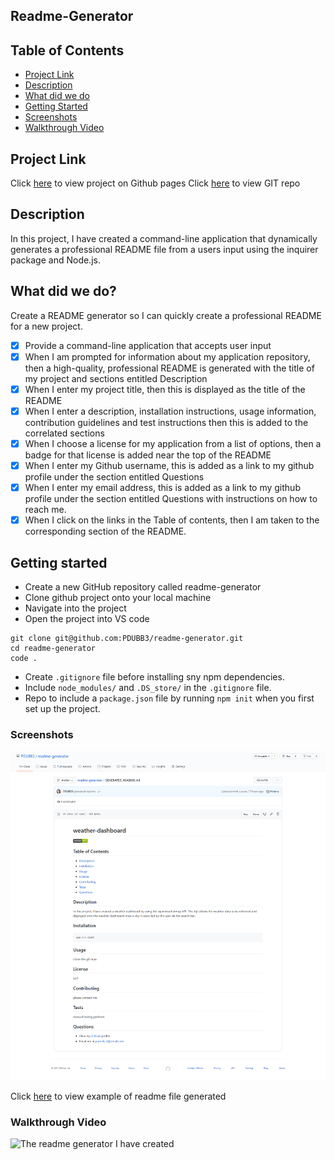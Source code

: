 ## Readme-Generator

<h2> Table of Contents </h2>

- [Project Link](#project-link)
- [Description](#description)
- [What did we do](#what-did-we-do)
- [Getting Started](#getting-started)
- [Screenshots](#screenshots)
- [Walkthrough Video](#walkthrough-video)

## Project Link

Click [here](https://github.com/PDUBB3/readme-generator.git) to view project on Github pages
Click [here](https://pdubb3.github.io/readme-generator/) to view GIT repo

## Description

In this project, I have created a command-line application that dynamically generates a professional README file from a users input using the inquirer package and Node.js.

## What did we do?

Create a README generator so I can quickly create a professional README for a new project.

- [x] Provide a command-line application that accepts user input
- [x] When I am prompted for information about my application repository, then a high-quality, professional README is generated with the title of my project and sections entitled Description
- [x] When I enter my project title, then this is displayed as the title of the README
- [x] When I enter a description, installation instructions, usage information, contribution guidelines and test instructions then this is added to the correlated sections
- [x] When I choose a license for my application from a list of options, then a badge for that license is added near the top of the README
- [x] When I enter my Github username, this is added as a link to my github profile under the section entitled Questions
- [x] When I enter my email address, this is added as a link to my github profile under the section entitled Questions with instructions on how to reach me.
- [x] When I click on the links in the Table of contents, then I am taken to the corresponding section of the README.

## Getting started

- Create a new GitHub repository called readme-generator
- Clone github project onto your local machine
- Navigate into the project
- Open the project into VS code

```
git clone git@github.com:PDUBB3/readme-generator.git
cd readme-generator
code .
```

- Create `.gitignore` file before installing sny npm dependencies.
- Include `node_modules/` and `.DS_store/` in the `.gitignore` file.
- Repo to include a `package.json` file by running `npm init` when you first set up the project.

### Screenshots

![The readme file created by using a command-line application](./img/GENERATED-README-md.png)

Click [here](./GENERATED_README.MD) to view example of readme file generated

### Walkthrough Video

![The readme generator I have created](./)
